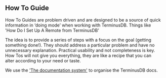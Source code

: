## How To Guide

How To Guides are problem driven and are designed to be a source of quick information in ‘doing mode’ when working with TerminusDB. Things like 'How Do I Set Up A Remote from TerminusDB'

The idea is to provide a series of steps with a focus on the goal (getting something done!). They should address a particular problem and have no unnecessary explanation. Practical usability and not completeness is key. How Tos will not give you everything, they are like a recipe that you can alter according to your need or taste.

We use the ['The documentation system'](https://documentation.divio.com/) to organise the TerminusDB docs.










